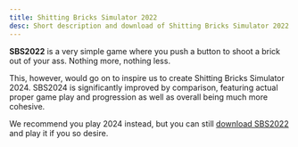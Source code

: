 ```yaml
---
title: Shitting Bricks Simulator 2022
desc: Short description and download of Shitting Bricks Simulator 2022.
---
```


**SBS2022** is a very simple game where you push a button to shoot a brick out
of your ass. Nothing more, nothing less.

This, however, would go on to inspire us to create Shitting Bricks Simulator
2024. SBS2024 is significantly improved by comparison, featuring
actual proper game play and progression as well as overall being much more
cohesive.

We recommend you play 2024 instead, but you can still [download
SBS2022][SBS2022] and play it if you so desire.

[SBS2022]: /static/Downloads/SBS1.exe
